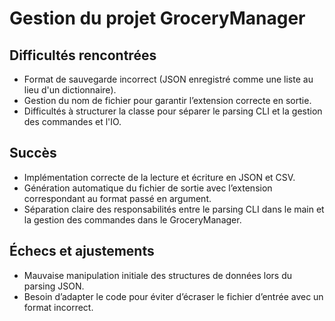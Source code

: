 # Gestion du projet GroceryManager

## Difficultés rencontrées
- Format de sauvegarde incorrect (JSON enregistré comme une liste au lieu d'un dictionnaire).
- Gestion du nom de fichier pour garantir l’extension correcte en sortie.
- Difficultés à structurer la classe pour séparer le parsing CLI et la gestion des commandes et l'IO.

## Succès
- Implémentation correcte de la lecture et écriture en JSON et CSV.
- Génération automatique du fichier de sortie avec l’extension correspondant au format passé en argument.
- Séparation claire des responsabilités entre le parsing CLI dans le main et la gestion des commandes dans le GroceryManager.

## Échecs et ajustements
- Mauvaise manipulation initiale des structures de données lors du parsing JSON.
- Besoin d’adapter le code pour éviter d’écraser le fichier d’entrée avec un format incorrect.